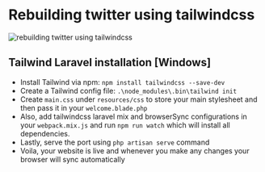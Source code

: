 # Rebuilding twitter using tailwindcss
![rebuilding twitter using tailwindcss](https://user-images.githubusercontent.com/6176598/48054537-87f30580-e1d3-11e8-90e9-9376f6a2e924.png)

## Tailwind Laravel installation [Windows]

<ul>
    <li>Install Tailwind via npm: <code>npm install tailwindcss --save-dev</code></li>
    <li>Create a Tailwind config file: <code>.\node_modules\.bin\tailwind init</code></li>
    <li>Create <code>main.css</code> under <code>resources/css</code> to store your main stylesheet and then pass it in your <code>welcome.blade.php</code></li>
    <li>Also, add tailwindcss laravel mix and browserSync configurations in your <code>webpack.mix.js</code> and run <code>npm run watch</code> which will install all dependencies.</li>
    <li>Lastly, serve the port using <code>php artisan serve</code> command</li>
    <li>Voila, your website is live and whenever you make any changes your browser will sync automatically</li>
</ul>
